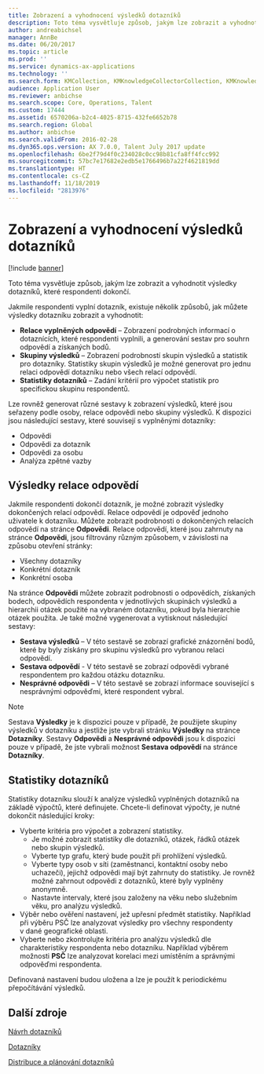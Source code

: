 ```yaml
---
title: Zobrazení a vyhodnocení výsledků dotazníků
description: Toto téma vysvětluje způsob, jakým lze zobrazit a vyhodnotit výsledky dotazníků, které respondenti dokončí.
author: andreabichsel
manager: AnnBe
ms.date: 06/20/2017
ms.topic: article
ms.prod: ''
ms.service: dynamics-ax-applications
ms.technology: ''
ms.search.form: KMCollection, KMKnowledgeCollectorCollection, KMKnowledgeCollectorUserResults
audience: Application User
ms.reviewer: anbichse
ms.search.scope: Core, Operations, Talent
ms.custom: 17444
ms.assetid: 6570206a-b2c4-4025-8715-432fe6652b78
ms.search.region: Global
ms.author: anbichse
ms.search.validFrom: 2016-02-28
ms.dyn365.ops.version: AX 7.0.0, Talent July 2017 update
ms.openlocfilehash: 6be2f79d4f0c234028c0cc98b81cfa8ff4fcc992
ms.sourcegitcommit: 57bc7e17682e2edb5e1766496b7a22f4621819dd
ms.translationtype: HT
ms.contentlocale: cs-CZ
ms.lasthandoff: 11/18/2019
ms.locfileid: "2813976"
---
```

# <a name="view-and-evaluate-the-results-of-questionnaires"></a>Zobrazení a vyhodnocení výsledků dotazníků

[!include [banner](includes/banner.md)]

Toto téma vysvětluje způsob, jakým lze zobrazit a vyhodnotit výsledky dotazníků, které respondenti dokončí. 

Jakmile respondenti vyplní dotazník, existuje několik způsobů, jak můžete výsledky dotazníku zobrazit a vyhodnotit:

-   **Relace vyplněných odpovědí** – Zobrazení podrobných informací o dotaznících, které respondenti vyplnili, a generování sestav pro souhrn odpovědí a získaných bodů.
-   **Skupiny výsledků** – Zobrazení podrobností skupin výsledků a statistik pro dotazníky. Statistiky skupin výsledků je možné generovat pro jednu relaci odpovědí dotazníku nebo všech relací odpovědí.
-   **Statistiky dotazníků** – Zadání kritérií pro výpočet statistik pro specifickou skupinu respondentů.

Lze rovněž generovat různé sestavy k zobrazení výsledků, které jsou seřazeny podle osoby, relace odpovědi nebo skupiny výsledků. K dispozici jsou následující sestavy, které souvisejí s vyplněnými dotazníky:

-   Odpovědi
-   Odpovědi za dotazník
-   Odpovědi za osobu
-   Analýza zpětné vazby

## <a name="answer-session-results"></a>Výsledky relace odpovědí
Jakmile respondenti dokončí dotazník, je možné zobrazit výsledky dokončených relací odpovědí. Relace odpovědí je odpověď jednoho uživatele k dotazníku. Můžete zobrazit podrobnosti o dokončených relacích odpovědí na stránce **Odpovědi**. Relace odpovědí, které jsou zahrnuty na stránce **Odpovědi**, jsou filtrovány různým způsobem, v závislosti na způsobu otevření stránky:

-   Všechny dotazníky
-   Konkrétní dotazník
-   Konkrétní osoba

Na stránce **Odpovědi** můžete zobrazit podrobnosti o odpovědích, získaných bodech, odpovědích respondenta v jednotlivých skupinách výsledků a hierarchii otázek použité na vybraném dotazníku, pokud byla hierarchie otázek použita. Je také možné vygenerovat a vytisknout následující sestavy:

-   **Sestava výsledků** – V této sestavě se zobrazí grafické znázornění bodů, které by byly získány pro skupinu výsledků pro vybranou relaci odpovědí.
-   **Sestava odpovědí** - V této sestavě se zobrazí odpovědi vybrané respondentem pro každou otázku dotazníku.
-   **Nesprávné odpovědi** – V této sestavě se zobrazí informace související s nesprávnými odpověďmi, které respondent vybral.

> [!NOTE]
> Sestava **Výsledky** je k dispozici pouze v případě, že použijete skupiny výsledků v dotazníku a jestliže jste vybrali stránku **Výsledky** na stránce **Dotazníky**. Sestavy **Odpovědi** a **Nesprávné odpovědi** jsou k dispozici pouze v případě, že jste vybrali možnost **Sestava odpovědí** na stránce **Dotazníky**.

## <a name="questionnaire-statistics"></a>Statistiky dotazníků
Statistiky dotazníku slouží k analýze výsledků vyplněných dotazníků na základě výpočtů, které definujete. Chcete-li definovat výpočty, je nutné dokončit následující kroky:

-   Vyberte kritéria pro výpočet a zobrazení statistiky.
    -   Je možné zobrazit statistiky dle dotazníků, otázek, řádků otázek nebo skupin výsledků.
    -   Vyberte typ grafu, který bude použit při prohlížení výsledků.
    -   Vyberte typy osob v síti (zaměstnanci, kontaktní osoby nebo uchazeči), jejichž odpovědi mají být zahrnuty do statistiky. Je rovněž možné zahrnout odpovědi z dotazníků, které byly vyplněny anonymně.
    -   Nastavte intervaly, které jsou založeny na věku nebo služebním věku, pro analýzu výsledků.
-   Výběr nebo ověření nastavení, jež upřesní předmět statistiky. Například při výběru PSČ lze analyzovat výsledky pro všechny respondenty v dané geografické oblasti.
-   Vyberte nebo zkontrolujte kritéria pro analýzu výsledků dle charakteristiky respondenta nebo dotazníku. Například výběrem možnosti **PSČ** lze analyzovat korelaci mezi umístěním a správnými odpověďmi respondenta.

Definovaná nastavení budou uložena a lze je použít k periodickému přepočítávání výsledků.

<a name="additional-resources"></a>Další zdroje
--------

[Návrh dotazníků](design-questionnaires.md)

[Dotazníky](questionnaires.md)

[Distribuce a plánování dotazníků](distribute-questionnaires.md)

